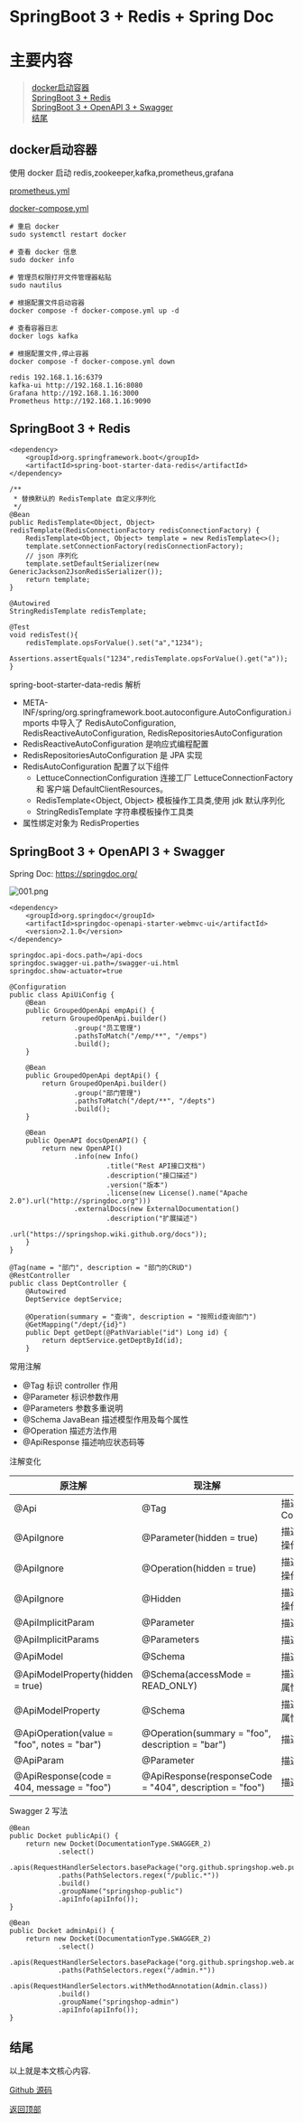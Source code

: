 # SpringBoot 3 + Redis + Spring Doc

# 主要内容

> [docker启动容器](#docker启动容器)  
> [SpringBoot 3 + Redis]()  
> [SpringBoot 3 + OpenAPI 3 + Swagger]()  
> [结尾](#结尾)  

## docker启动容器

使用 docker 启动 redis,zookeeper,kafka,prometheus,grafana

[prometheus.yml](images/0025_springboot3_starter/prometheus.yml)

[docker-compose.yml](images/0025_springboot3_starter/docker-compose.yml)

```text
# 重启 docker
sudo systemctl restart docker

# 查看 docker 信息
sudo docker info

# 管理员权限打开文件管理器粘贴 
sudo nautilus

# 根据配置文件启动容器
docker compose -f docker-compose.yml up -d

# 查看容器日志
docker logs kafka

# 根据配置文件,停止容器
docker compose -f docker-compose.yml down

redis 192.168.1.16:6379
kafka-ui http://192.168.1.16:8080
Grafana http://192.168.1.16:3000
Prometheus http://192.168.1.16:9090
```

## SpringBoot 3 + Redis

```
<dependency>
    <groupId>org.springframework.boot</groupId>
    <artifactId>spring-boot-starter-data-redis</artifactId>
</dependency>

/**
 * 替换默认的 RedisTemplate 自定义序列化
 */
@Bean
public RedisTemplate<Object, Object> redisTemplate(RedisConnectionFactory redisConnectionFactory) {
    RedisTemplate<Object, Object> template = new RedisTemplate<>();
    template.setConnectionFactory(redisConnectionFactory);
    // json 序列化
    template.setDefaultSerializer(new GenericJackson2JsonRedisSerializer());
    return template;
}

@Autowired
StringRedisTemplate redisTemplate;

@Test
void redisTest(){
    redisTemplate.opsForValue().set("a","1234");
    Assertions.assertEquals("1234",redisTemplate.opsForValue().get("a"));
}
```

spring-boot-starter-data-redis 解析
- META-INF/spring/org.springframework.boot.autoconfigure.AutoConfiguration.imports 中导入了 RedisAutoConfiguration, 
RedisReactiveAutoConfiguration, RedisRepositoriesAutoConfiguration
- RedisReactiveAutoConfiguration 是响应式编程配置
- RedisRepositoriesAutoConfiguration 是 JPA 实现
- RedisAutoConfiguration 配置了以下组件
  - LettuceConnectionConfiguration 连接工厂 LettuceConnectionFactory 和 客户端 DefaultClientResources。
  - RedisTemplate<Object, Object> 模板操作工具类,使用 jdk 默认序列化
  - StringRedisTemplate 字符串模板操作工具类
- 属性绑定对象为 RedisProperties

## SpringBoot 3 + OpenAPI 3 + Swagger

Spring Doc: https://springdoc.org/

![001.png](images/0025_springboot3_starter/001.png)

```
<dependency>
    <groupId>org.springdoc</groupId>
    <artifactId>springdoc-openapi-starter-webmvc-ui</artifactId>
    <version>2.1.0</version>
</dependency>

springdoc.api-docs.path=/api-docs
springdoc.swagger-ui.path=/swagger-ui.html
springdoc.show-actuator=true

@Configuration
public class ApiUiConfig {
    @Bean
    public GroupedOpenApi empApi() {
        return GroupedOpenApi.builder()
                .group("员工管理")
                .pathsToMatch("/emp/**", "/emps")
                .build();
    }

    @Bean
    public GroupedOpenApi deptApi() {
        return GroupedOpenApi.builder()
                .group("部门管理")
                .pathsToMatch("/dept/**", "/depts")
                .build();
    }

    @Bean
    public OpenAPI docsOpenAPI() {
        return new OpenAPI()
                .info(new Info()
                        .title("Rest API接口文档")
                        .description("接口描述")
                        .version("版本")
                        .license(new License().name("Apache 2.0").url("http://springdoc.org")))
                .externalDocs(new ExternalDocumentation()
                        .description("扩展描述")
                        .url("https://springshop.wiki.github.org/docs"));
    }
}

@Tag(name = "部门", description = "部门的CRUD")
@RestController
public class DeptController {
    @Autowired
    DeptService deptService;

    @Operation(summary = "查询", description = "按照id查询部门")
    @GetMapping("/dept/{id}")
    public Dept getDept(@PathVariable("id") Long id) {
        return deptService.getDeptById(id);
    }
```

常用注解
- @Tag 标识 controller 作用
- @Parameter 标识参数作用
- @Parameters 参数多重说明
- @Schema JavaBean 描述模型作用及每个属性
- @Operation 描述方法作用
- @ApiResponse 描述响应状态码等

注解变化

|原注解|现注解|作用|
|---|---|---|
|@Api|@Tag|描述Controller|
|@ApiIgnore|@Parameter(hidden = true)|描述忽略操作|
|@ApiIgnore|@Operation(hidden = true)|描述忽略操作|
|@ApiIgnore|@Hidden|描述忽略操作|
|@ApiImplicitParam|@Parameter|描述参数|
|@ApiImplicitParams|@Parameters|描述参数|
|@ApiModel|@Schema|描述对象|
|@ApiModelProperty(hidden = true)|@Schema(accessMode = READ_ONLY)|描述对象属性|
|@ApiModelProperty|@Schema|描述对象属性|
|@ApiOperation(value = "foo", notes = "bar")|@Operation(summary = "foo", description = "bar")|描述方法|
|@ApiParam|@Parameter|描述参数|
|@ApiResponse(code = 404, message = "foo")|@ApiResponse(responseCode = "404", description = "foo")|描述响应|

Swagger 2 写法

```text
@Bean
public Docket publicApi() {
    return new Docket(DocumentationType.SWAGGER_2)
            .select()
            .apis(RequestHandlerSelectors.basePackage("org.github.springshop.web.public"))
            .paths(PathSelectors.regex("/public.*"))
            .build()
            .groupName("springshop-public")
            .apiInfo(apiInfo());
}

@Bean
public Docket adminApi() {
    return new Docket(DocumentationType.SWAGGER_2)
            .select()
            .apis(RequestHandlerSelectors.basePackage("org.github.springshop.web.admin"))
            .paths(PathSelectors.regex("/admin.*"))
            .apis(RequestHandlerSelectors.withMethodAnnotation(Admin.class))
            .build()
            .groupName("springshop-admin")
            .apiInfo(apiInfo());
}
```

## 结尾

以上就是本文核心内容.

[Github 源码](https://github.com/Awaion/tools/tree/master/demo018)

[返回顶部](#主要内容)


